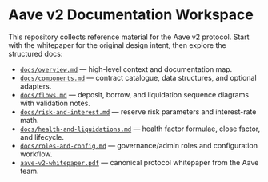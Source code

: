 # Aave v2 Documentation Workspace

This repository collects reference material for the Aave v2 protocol. Start with the whitepaper for the original design intent, then explore the structured docs:

- [`docs/overview.md`](docs/overview.md) — high-level context and documentation map.
- [`docs/components.md`](docs/components.md) — contract catalogue, data structures, and optional adapters.
- [`docs/flows.md`](docs/flows.md) — deposit, borrow, and liquidation sequence diagrams with validation notes.
- [`docs/risk-and-interest.md`](docs/risk-and-interest.md) — reserve risk parameters and interest-rate math.
- [`docs/health-and-liquidations.md`](docs/health-and-liquidations.md) — health factor formulae, close factor, and lifecycle.
- [`docs/roles-and-config.md`](docs/roles-and-config.md) — governance/admin roles and configuration workflow.
- [`aave-v2-whitepaper.pdf`](aave-v2-whitepaper.pdf) — canonical protocol whitepaper from the Aave team.
